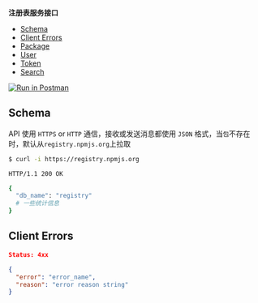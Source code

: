 **注册表服务接口**

* [Schema](#schema)
* [Client Errors](#client-errors)
* [Package](/docs?f=/registry/package.md)
* [User](/docs?f=/registry/user.md)
* [Token](/docs?f=/registry/token.md)
* [Search](/docs?f=/registry/search.md)

[![Run in Postman](https://run.pstmn.io/button.svg)](https://app.getpostman.com/run-collection/f6c8cb46358039bcd689#?env%5BRegistry%5D=W3sia2V5IjoicmVnaXN0cnkiLCJ0eXBlIjoidGV4dCIsInZhbHVlIjoiaHR0cHM6Ly9yZWdpc3RyeS5ucG0udGFvYmFvLm9yZyIsImVuYWJsZWQiOnRydWV9LHsia2V5IjoicGFja2FnZSIsInZhbHVlIjoiY25wbSIsInR5cGUiOiJ0ZXh0IiwiZW5hYmxlZCI6dHJ1ZX1d)

## Schema

API 使用 `HTTPS` or `HTTP` 通信，接收或发送消息都使用 `JSON` 格式，当`包`不存在时，默认从`registry.npmjs.org`上拉取

```bash
$ curl -i https://registry.npmjs.org

HTTP/1.1 200 OK

{
  "db_name": "registry"
  # 一些统计信息
}
```

## Client Errors

```json
Status: 4xx

{
  "error": "error_name",
  "reason": "error reason string"
}
```
